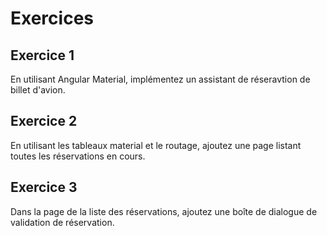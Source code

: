 # Exercices
## Exercice 1

En utilisant Angular Material, implémentez un assistant de réseravtion de billet d'avion.

## Exercice 2

En utilisant les tableaux material et le routage, ajoutez une page listant toutes les réservations en cours.

## Exercice 3

Dans la page de la liste des réservations, ajoutez une boîte de dialogue de validation de réservation.